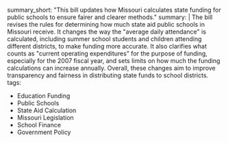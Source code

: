 summary_short: "This bill updates how Missouri calculates state funding for public schools to ensure fairer and clearer methods."
summary: |
  The bill revises the rules for determining how much state aid public schools in Missouri receive. It changes the way the "average daily attendance" is calculated, including summer school students and children attending different districts, to make funding more accurate. It also clarifies what counts as "current operating expenditures" for the purpose of funding, especially for the 2007 fiscal year, and sets limits on how much the funding calculations can increase annually. Overall, these changes aim to improve transparency and fairness in distributing state funds to school districts.
tags:
  - Education Funding
  - Public Schools
  - State Aid Calculation
  - Missouri Legislation
  - School Finance
  - Government Policy
